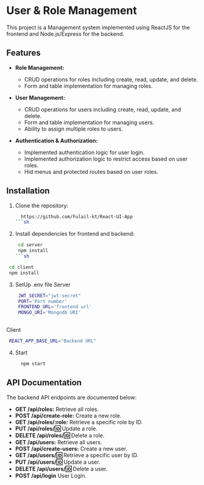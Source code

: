 # User & Role Management

This project is a Management system implemented using ReactJS for the frontend and Node.js/Express for the backend.

## Features

- **Role Management:**
  - CRUD operations for roles including create, read, update, and delete.
  - Form and table implementation for managing roles.

- **User Management:**
  - CRUD operations for users including create, read, update, and delete.
  - Form and table implementation for managing users.
  - Ability to assign multiple roles to users.

- **Authentication & Authorization:**
  - Implemented authentication logic for user login.
  - Implemented authorization logic to restrict access based on user roles.
  - Hid menus and protected routes based on user roles.

## Installation

1. Clone the repository:

   ```sh
     https://github.com/Fulail-kt/React-UI-App
   ```sh

2. Install dependencies for frontend and backend:
   ```sh
    cd server
    npm install
   ```sh

  ```sh
   cd client
   npm install
   ```

3. SetUp .env file
   Server
   ```sh
    JWT_SECRET="jwt-secret"
    PORT='Port number'
    FRONTEND_URL='frontend url'
    MONGO_URI='Mongodb URI'
    
   ```

 Client
  ```sh
   REACT_APP_BASE_URL="Backend URL"
  ```

4. Start
   ```sh
     npm start 


## API Documentation

The backend API endpoints are documented below:

- **GET /api/roles:** Retrieve all roles.
- **POST /api/create-role:** Create a new role.
- **GET /api/roles/:role:** Retrieve a specific role by ID.
- **PUT /api/roles/:id:** Update a role.
- **DELETE /api/roles/:id:** Delete a role.
- **GET /api/users:** Retrieve all users.
- **POST /api/create-users:** Create a new user.
- **GET /api/users/:id:** Retrieve a specific user by ID.
- **PUT /api/users/:id:** Update a user.
- **DELETE /api/users/:id:** Delete a user.
- **POST /api/login** User Login.


